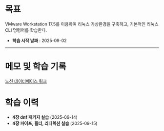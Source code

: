 # 목표
VMware Workstation 17.5를 이용하여 리눅스 가상환경을 구축하고, 기본적인 리눅스 CLI 명령어를 학습한다.

- **학습 시작 날짜** : 2025-09-02 

---

# 메모 및 학습 기록
[노션 데이터베이스 링크](https://coconut-gasoline-a19.notion.site/rocky-26389823ac9380939f61ee0a210ef67e?source=copy_link)

# 학습 이력
- **4장 dnf 패키지 실습**  (2025-09-14)
- **4장 파이프, 필터, 리디렉션 실습** (2025-09-15)
